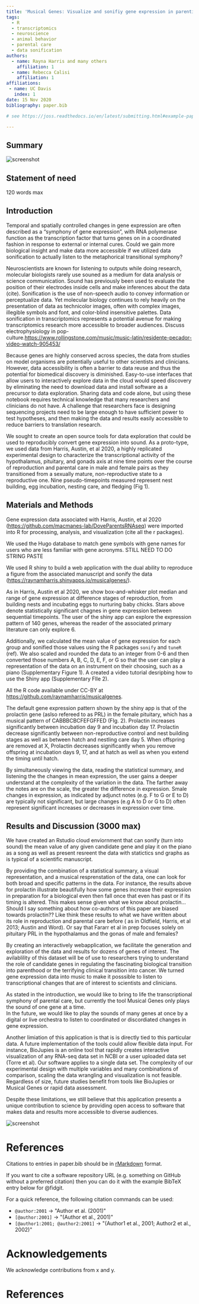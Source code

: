 ```yaml
---
title: 'Musical Genes: Visualize and sonifiy gene expression in parenting pigeons'
tags:
  - R
  - transcriptomics
  - neuroscience
  - animal behavior
  - parental care
  - data sonification
authors:
  - name: Rayna Harris and many others
    affiliation: 1
  - name: Rebecca Calisi 
    affiliation: 1
affiliations:
 - name: UC Davis
   index: 1 
date: 15 Nov 2020
bibliography: paper.bib

# see https://joss.readthedocs.io/en/latest/submitting.html#example-paper-and-bibliography

---
```


##  Summary


![screenshot](www/screenshot.png)

## Statement of need

120 words max

##  Introduction 

Temporal and spatially controlled changes in gene expression are often described as a “symphony of gene expression”, with RNA polymerase function as the transcription factor that turns genes on in a coordinated fashion in response to external or internal cures. Could we gain more biological insight and make data more accessible if we utilized data sonification to actually listen to the metaphorical transitional symphony?   
  
Neuroscientists are known for listening to outputs while doing research, molecular biologists rarely use souned as a medium for data analysis or science communication. Sound has previously been used to evaluate the position of their electrodes inside cells and make inferences about the data (cite). Sonification is the use of non-speech audio to convey information or perceptualize data. Yet molecular biology continues to rely heavily on the presentation of data as technicolor images, often with complex images, illegible symbols and font, and color-blind insensitive palettes. Data sonification in transcriptomics represents a potential avenue for making transcriptomics research more accessible to broader audiences. Discuss electrophysiology in pop-culture.https://www.rollingstone.com/music/music-latin/residente-pecador-video-watch-905453/  
  
Because genes are highly conserved across species, the data from studies on model organisms are potentially useful to other scientists and clinicians. However, data accessibility is often a barrier to data reuse and thus the potential for biomedical discovery is diminished. Easy-to-use interfaces that allow users to interactively explore data in the cloud would speed discovery by eliminating the need to download data and install software as a precursor to data exploration. Sharing data and code alone, but using these notebook requires technical knowledge that many researchers and clinicians do not have. A challenge that researchers face is designing sequencing projects need to be large enough to have sufficient power to test hypotheses, and then making the data and results easily accessible to reduce barriers to translation research.   
  
We sought to create an open source tools for data exploration that could be used to reproducibly convert gene expression into sound. As a proto-type, we used data from Harris, Austin, et al 2020, a highly replicated experimental design to characterize the transcriptional activity of the hypothalamus, pituitary, and gonads axis at nine time points over the course of reproduction and parental care in male and female pairs as they transitioned from a sexually mature, non-reproductive state to a reproductive one. Nine pseudo-timepoints measured represent nest building, egg incubation, nesting care, and fledging (Fig 1).   
  
## Materials and Methods  
  
Gene expression data associated with Harris, Austin, et al 2020 (https://github.com/macmanes-lab/DoveParentsRNAseq) were imported into R for processing, analysis, and visualization (cite all the r packages).   
  
We used the Hugo database to match gene symbols with gene names for users who are less familiar with gene acronyms. STILL NEED TO DO STRING PASTE  
  
We used R shiny to build a web application with the dual ability to reproduce a figure from the associated manuscript and sonify the data (https://raynamharris.shinyapps.io/musicalgenes/).   
  
As in Harris, Austin et al 2020, we show box-and-whisker plot median and range of gene expression at difference stages of reproduction, from building nests and incubating eggs to nurturing baby chicks. Stars above denote statistically significant chagnes in gene expression between sequential timepoints. The user of the shiny app can explore the expression pattern of 140 genes, whereas the reader of the associated primary literature can only explore 6.   
  
Additionally, we calculated the mean value of gene expression for each group and sonified those values using the R packages `sonify` and `tuneR` (ref). We also scaled and rounded the data to an integer from 0-6 and then converted those numbers A, B, C, D, E, F, or G so that the user can play a representation of the data on an instrument on their choosing, such as a piano (Supplementary Figure 1). A created a video tutorial desripbing how to use the Shiny app (Supplementary FIle 2).     
  
All the R code available under CC-BY at https://github.com/raynamharris/musicalgenes.    
  
The default gene expression pattern shown by the shiny app is that of the prolactin gene (aslso refereed to as PRL) in the female pituitary, which has a musical pattern of CABBBCBCFEFGFFED (FIg. 2). Prolactin increases significantly between incubation day 9 and incubation day 17. Prolactin decrease significantly between non-reproductive control and nest building stages as well as between hatch and nestling care day 5. When offspring are removed at X, Prolactin decreases significantly when you remove offspring at incubation days 9, 17, and at hatch as well as when you extend the timing until hatch.   
  
By simultaneously viewing the data, reading the statistical summary, and listening the the changes in mean expression, the user gains a deeper understand at the complexity of the variation in the data. The farther away the notes are on the scale, the greater the difference in expression. Smale changes in expression, as indicated by adjunct notes (e.g.  F to G or E to D) are typically not significant, but large changes (e.g A to D or G to D) often represent significant increases or decreases in expression over time.   

## Results and Discussion  (3000 max)
  
We have created an Rstudio cloud enviornment that can sonify (turn into sound) the mean value of any given candidate gene and play it on the piano as a song as well as present resreent the data with statictics snd graphs as is typical of a scientific manuscript.   
  
By providing the combination of a statistical summary, a visual representation, and a musical resprenstation of the data, one can look for both broad and specific patterns in the data. For instance, the results above for prolactin illustrate beautifully how some genes increase their expression in preparation for a biological even then fall once that even has past or if its timing is altered. This makes sense given what we know about prolactin… Should I say something about how co-authors of this paper are biased towards prolactin?? Like think these results to what we have written about its role in reproduction and parental care before ( as in Oldfield, Harris, et al 2013; Austin and Word). Or say that Fararr et al in prep focuses solely on pituitary PRL in the hypothalamus and the gonas of male and females?   
  
By creating an interactively webapplication, we facilitate the generation and exploration of the data and results for dozens of genes of interest. The avilablility of this dataset will be of use to researchers trying to understand the role of candidate genes in regulating the fascinating biological transition into parenthood or the terrifying clinical transition into cancer. We turned gene expression data into music to make it posssible to listen to transcriptional changes that are of interest to scientists and clinicians.  
  
As stated in the introduction, we would like to bring to life the transcriptional symphony of parental care, but currently the tool Musical Genes only plays the sound of one gene at a time.   
In the future, we would like to play the sounds of many genes at once by a digital or live orchestra to listen to coordinated or discordiated changes in gene expression.   
  
Another limiation of this application is that is is directly tied to this particular data. A future implementation of the tools could allow flexible data input. For instance, BioJupies is an online tool that rapidly creates interactive visualization of any RNA-seq data set in NCBI or a user uploaded data set (Torre et al). Our software applies to a single data set. The complexity of our experimental design with multiple variables and many combinations of comparison, scaling the data wrangling and visualization is not feasible. Regardless of size, future studies benefit from tools like BioJupies or Musical Genes or rapid data assessment. 

Despite these limitations, we still believe that this application presents a unique contribution to science by providing open access to software that makes data and results more accessible to diverse audiences.  

![screenshot](www/screenshot2.png)

# References

Citations to entries in paper.bib should be in
[rMarkdown](http://rmarkdown.rstudio.com/authoring_bibliographies_and_citations.html)
format.

If you want to cite a software repository URL (e.g. something on GitHub without a preferred
citation) then you can do it with the example BibTeX entry below for @fidgit.

For a quick reference, the following citation commands can be used:
- `@author:2001`  ->  "Author et al. (2001)"
- `[@author:2001]` -> "(Author et al., 2001)"
- `[@author1:2001; @author2:2001]` -> "(Author1 et al., 2001; Author2 et al., 2002)"

# Acknowledgements

We acknowledge contributions from x and y.

# References
